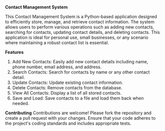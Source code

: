 **Contact Management System**

This Contact Management System is a Python-based application designed to efficiently store, manage, and retrieve contact information. The system allows users to perform various operations such as adding new contacts, searching for contacts, updating contact details, and deleting contacts. This application is ideal for personal use, small businesses, or any scenario where maintaining a robust contact list is essential.

**Features**
1. Add New Contacts: Easily add new contact details including name, phone number, email address, and address.
2. Search Contacts: Search for contacts by name or any other contact detail.
3. Update Contacts: Update existing contact information.
4. Delete Contacts: Remove contacts from the database.
5. View All Contacts: Display a list of all stored contacts.
6. Save and Load: Save contacts to a file and load them back when needed.

**Contributing**
Contributions are welcome! Please fork the repository and create a pull request with your changes. Ensure that your code adheres to the project's coding standards and includes appropriate tests.
